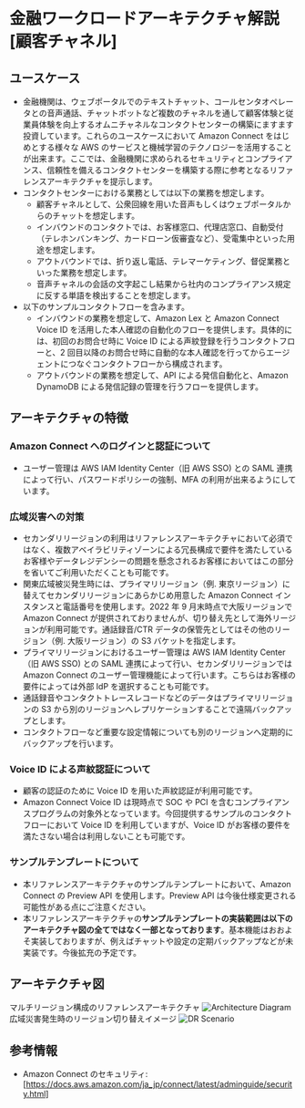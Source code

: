 # 金融ワークロードアーキテクチャ解説 [顧客チャネル]

## ユースケース

- 金融機関は、ウェブポータルでのテキストチャット、コールセンタオペレータとの音声通話、チャットボットなど複数のチャネルを通して顧客体験と従業員体験を向上するオムニチャネルなコンタクトセンターの構築にますます投資しています。これらのユースケースにおいて Amazon Connect をはじめとする様々な AWS のサービスと機械学習のテクノロジーを活用することが出来ます。ここでは、金融機関に求められるセキュリティとコンプライアンス、信頼性を備えるコンタクトセンターを構築する際に参考となるリファレンスアーキテクチャを提示します。
- コンタクトセンターにおける業務としては以下の業務を想定します。
  - 顧客チャネルとして、公衆回線を用いた音声もしくはウェブポータルからのチャットを想定します。
  - インバウンドのコンタクトでは、お客様窓口、代理店窓口、自動受付（テレホンバンキング、カードローン仮審査など）、受電集中といった用途を想定します。
  - アウトバウンドでは、折り返し電話、テレマーケティング、督促業務といった業務を想定します。
  - 音声チャネルの会話の文字起こし結果から社内のコンプライアンス規定に反する単語を検出することを想定します。
- 以下のサンプルコンタクトフローを含みます。
  - インバウンドの業務を想定して、Amazon Lex と Amazon Connect Voice ID を活用した本人確認の自動化のフローを提供します。具体的には、初回のお問合せ時に Voice ID による声紋登録を行うコンタクトフローと、2 回目以降のお問合せ時に自動的な本人確認を行ってからエージェントにつなぐコンタクトフローから構成されます。
  - アウトバウンドの業務を想定して、API による発信自動化と、Amazon DynamoDB による発信記録の管理を行うフローを提供します。

## アーキテクチャの特徴

### Amazon Connect へのログインと認証について

- ユーザー管理は AWS IAM Identity Center（旧 AWS SSO) との SAML 連携によって行い、パスワードポリシーの強制、MFA の利用が出来るようにしています。

### 広域災害への対策

- セカンダリリージョンの利用はリファレンスアーキテクチャにおいて必須ではなく、複数アベイラビリティゾーンによる冗長構成で要件を満たしているお客様やデータレジデンシーの問題を懸念されるお客様においてはこの部分を省いてご利用いただくことも可能です。
- 関東広域被災発生時には、プライマリリージョン（例. 東京リージョン）に替えてセカンダリリージョンにあらかじめ用意した Amazon Connect インスタンスと電話番号を使用します。2022 年 9 月末時点で大阪リージョンで Amazon Connect が提供されておりませんが、切り替え先として海外リージョンが利用可能です。通話録音/CTR データの保管先としてはその他のリージョン（例. 大阪リージョン）の S3 バケットを指定します。
- プライマリリージョンにおけるユーザー管理は AWS IAM Identity Center（旧 AWS SSO) との SAML 連携によって行い、セカンダリリージョンでは Amazon Connect のユーザー管理機能によって行います。こちらはお客様の要件によっては外部 IdP を選択することも可能です。
- 通話録音やコンタクトトレースレコードなどのデータはプライマリリージョンの S3 から別のリージョンへレプリケーションすることで遠隔バックアップとします。
- コンタクトフローなど重要な設定情報についても別のリージョンへ定期的にバックアップを行います。

### Voice ID による声紋認証について

- 顧客の認証のために Voice ID を用いた声紋認証が利用可能です。
- Amazon Connect Voice ID は現時点で SOC や PCI を含むコンプライアンスプログラムの対象外となっています。今回提供するサンプルのコンタクトフローにおいて Voice ID を利用していますが、Voice ID がお客様の要件を満たさない場合は利用しないことも可能です。

### サンプルテンプレートについて

- 本リファレンスアーキテクチャのサンプルテンプレートにおいて、Amazon Connect の Preview API を使用します。Preview API は今後仕様変更される可能性がある点にご注意ください。
- 本リファレンスアーキテクチャの**サンプルテンプレートの実装範囲は以下のアーキテクチャ図の全てではなく一部となっております**。基本機能はおおよそ実装しておりますが、例えばチャットや設定の定期バックアップなどが未実装です。今後拡充の予定です。

## アーキテクチャ図

マルチリージョン構成のリファレンスアーキテクチャ
![Architecture Diagram](./images/diagram.PNG)
広域災害発生時のリージョン切り替えイメージ
![DR Scenario](./images/dr.png)

## 参考情報

- Amazon Connect のセキュリティ: [https://docs.aws.amazon.com/ja_jp/connect/latest/adminguide/security.html]
